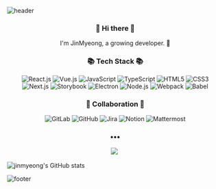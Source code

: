 ![header](https://capsule-render.vercel.app/api?type=wave&color=A6A5E2&height=300&section=header&text=JinMyeong%20Je&fontSize=70)
<h3 align="center"> 👋 Hi there 👋 </h3>
<p align="center">
I'm JinMyeong, a growing developer. 🌱 <br>
</p>
<h3 align="center">📚 Tech Stack 📚</h3>
<p align="center">
 <img alt="React.js" src ="https://img.shields.io/badge/React-61DAFB.svg?&style=for-the-badge&logo=React&logoColor=black"/>
 <img alt="Vue.js" src ="https://img.shields.io/badge/Vue.js-4FC08D.svg?&style=for-the-badge&logo=Vue.js&logoColor=black"/>
 <img alt="JavaScript" src ="https://img.shields.io/badge/JavaScript-F7DF1E.svg?&style=for-the-badge&logo=JavaScript&logoColor=black"/>
 <img alt="TypeScript" src ="https://img.shields.io/badge/TypeScript-3178C6.svg?&style=for-the-badge&logo=TypeScript&logoColor=black"/>
 <img alt="HTML5" src ="https://img.shields.io/badge/HTML5-E34F26.svg?&style=for-the-badge&logo=HTML5&logoColor=black"/>
 <img alt="CSS3" src ="https://img.shields.io/badge/CSS3-1572B6.svg?&style=for-the-badge&logo=CSS3&logoColor=black"/><br />
 <img alt="Next.js" src ="https://img.shields.io/badge/Next.js-000000.svg?&style=for-the-badge&logo=Next.js&logoColor=white"/>
 <img alt="Storybook" src ="https://img.shields.io/badge/Storybook-FF4785.svg?&style=for-the-badge&logo=Storybook&logoColor=black"/>
 <img alt="Electron" src ="https://img.shields.io/badge/Electron-47848F.svg?&style=for-the-badge&logo=Electron&logoColor=black"/>
 <img alt="Node.js" src ="https://img.shields.io/badge/Node.js-339933.svg?&style=for-the-badge&logo=Node.js&logoColor=black"/>
 <img alt="Webpack" src ="https://img.shields.io/badge/Webpack-8DD6F9.svg?&style=for-the-badge&logo=Webpack&logoColor=black"/>
 <img alt="Babel" src ="https://img.shields.io/badge/Babel-F9DC3E.svg?&style=for-the-badge&logo=Babel&logoColor=black"/>

<h3 align="center">🏢 Collaboration 🏢</h3> 
<p align="center">
  <img alt="GitLab" src ="https://img.shields.io/badge/GitLab-FC6D26.svg?&style=for-the-badge&logo=GitLab&logoColor=black"/>
  <img alt="GitHub" src ="https://img.shields.io/badge/GitHub-181717.svg?&style=for-the-badge&logo=GitHub&logoColor=white"/>
  <img alt="Jira" src ="https://img.shields.io/badge/Jira-0052CC.svg?&style=for-the-badge&logo=Jira Software&logoColor=black"/>
  <img alt="Notion" src ="https://img.shields.io/badge/Notion-000000.svg?&style=for-the-badge&logo=Notion&logoColor=white"/>
  <img alt="Mattermost" src ="https://img.shields.io/badge/Mattermost-0058CC.svg?&style=for-the-badge&logo=Mattermost&logoColor=black"/>
</p>

<h3 align="center">•••</h3> 
<p align="center">
  <a href="https://jingmong.tistory.com/"><img src="https://img.shields.io/badge/Tech%20Blog-262626?style=for-the-badge&logo=D-Wave Systems&logoColor=white&link=https://jingmong.tistory.com"/></a>&nbsp
</p>
 
  ![jinmyeong's GitHub stats](https://github-readme-stats.vercel.app/api?username=jejinmyeong&show_icons=true&theme=radical&locale=kr)



![footer](https://capsule-render.vercel.app/api?type=soft&color=504F8C&height=100&section=footer)
 
<!---
jejinmyeong/jejinmyeong is a ✨ special ✨ repository because its `README.md` (this file) appears on your GitHub profile.
You can click the Preview link to take a look at your changes.
 
 <a href="https://"><img src="https://img.shields.io/badge/Tech%20Blog-11B48A?style=flat-square&logo=Vimeo&logoColor=white&link=https://"/></a>&nbsp
  <a href="mailto:"><img src="https://img.shields.io/badge/Gmail-d14836?style=flat-square&logo=Gmail&logoColor=white&link=mailto:"/></a>
 
--->
